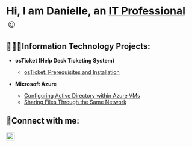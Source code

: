 <h1>Hi, I am Danielle, an <a href="https://linkedin.com/in/Josh">IT Professional</a>☺</h1>

<h2>👩🏽‍💻Information Technology Projects:</h2>

- <b>osTicket (Help Desk Ticketing System)</b>
  - [osTicket: Prerequisites and Installation](https://github.com/dbarreau/osticket-prereqs)

- <b>Microsoft Azure</b>
  - [Configuring Active Directory within Azure VMs](https://github.com/dbarreau/configure-ad)
  - [Sharing Files Through the Same Network](https://github.com/Dbarreau/Network-File-Sharing-and-Permission.git)

<h2>🤳Connect with me:</h2>

[<img align="left" alt="Josh | LinkedIn" width="22px" src="https://cdn.jsdelivr.net/npm/simple-icons@v3/icons/linkedin.svg" />][linkedin]


[linkedin]: https://linkedin.com/in/danielle-barreau-6b4061b3
